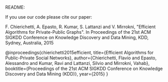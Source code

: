 README:

If you use our code please cite our paper:

F. Chierichetti, A. Epasto, R. Kumar, S. Lattanzi and V. Mirrokni, "Efficient Algorithms for Private-Public Graphs". In Proceedings of the 21st ACM SIGKDD Conference on Knowledge Discovery and Data Mining, KDD, Sydney, Australia, 2015

@inproceedings{chierichetti2015efficient,
  title={Efficient Algorithms for Public-Private Social Networks},
  author={Chierichetti, Flavio and Epasto, Alessandro and Kumar, Ravi and Lattanzi, Silvio and Mirrokni, Vahab},
  booktitle={Proceedings of the 21st ACM SIGKDD Conference on Knowledge Discovery and Data Mining (KDD)},
  year={2015}
}
